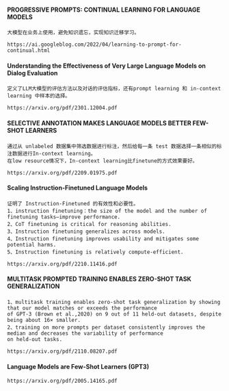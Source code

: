 #### PROGRESSIVE PROMPTS: CONTINUAL LEARNING FOR LANGUAGE MODELS
```
大模型在业务上使用，避免知识遗忘，实现知识迁移学习。
```
```
https://ai.googleblog.com/2022/04/learning-to-prompt-for-continual.html
```

#### Understanding the Effectiveness of Very Large Language Models on Dialog Evaluation
```
定义了LLM大模型的评估方法以及对话的评估指标，还有prompt learning 和 in-context learning 中样本的选择。
```
```
https://arxiv.org/pdf/2301.12004.pdf
```

#### SELECTIVE ANNOTATION MAKES LANGUAGE MODELS BETTER FEW-SHOT LEARNERS
```
通过从 unlabeled 数据集中筛选数据进行标注，然后给每一条 test 数据选择一条相似的标注数据进行In-context learning。
在low resource情况下，In-context learning比finetune的方式效果要好。
```
```
https://arxiv.org/pdf/2209.01975.pdf
```

#### Scaling Instruction-Finetuned Language Models
```
证明了 Instruction-Finetuned 的有效性和必要性。
1、instruction finetuning：the size of the model and the number of finetuning tasks—improve performance.
2、CoT finetuning is critical for reasoning abilities.
3、Instruction finetuning generalizes across models.
4、Instruction finetuning improves usability and mitigates some potential harms.
5、Instruction finetuning is relatively compute-efficient.
```
```
https://arxiv.org/pdf/2210.11416.pdf
```

#### MULTITASK PROMPTED TRAINING ENABLES ZERO-SHOT TASK GENERALIZATION
```
1、multitask training enables zero-shot task generalization by showing that our model matches or exceeds the performance
of GPT-3 (Brown et al.,2020) on 9 out of 11 held-out datasets, despite being about 16× smaller. 
2、training on more prompts per dataset consistently improves the median and decreases the variability of performance
on held-out tasks. 
```
```
https://arxiv.org/pdf/2110.08207.pdf
```

#### Language Models are Few-Shot Learners (GPT3)
```
https://arxiv.org/pdf/2005.14165.pdf
```
